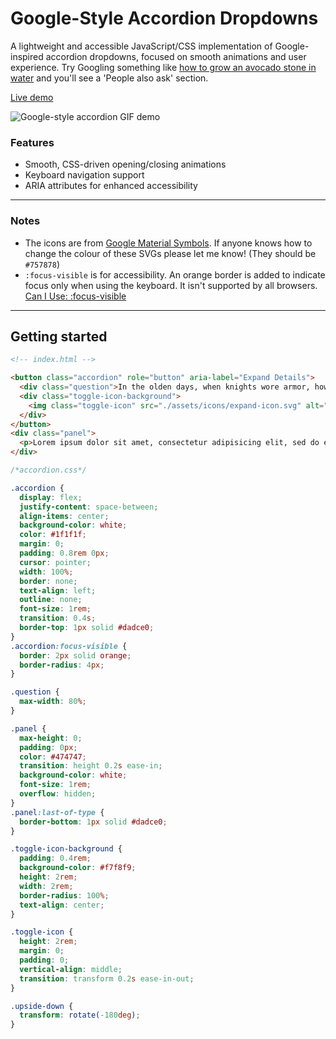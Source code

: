 # Google-Style Accordion Dropdowns

A lightweight and accessible JavaScript/CSS implementation of Google-inspired accordion dropdowns, focused on smooth animations and user experience. Try Googling something like [how to grow an avocado stone in water](https://www.google.com/search?q=how+to+grow+an+avocado+stone+in+water) and you'll see a 'People also ask' section.

<a href="https://danedwardsdeveloper.github.io/google-style-accordion-dropdowns/" target="_blank">Live demo</a>

![Google-style accordion GIF demo](https://media.giphy.com/media/v1.Y2lkPTc5MGI3NjExNzdncms1MGpuaDluNW5uY21oY2Z4OXN0cmVsY2Y4enVlZDlqbzltNiZlcD12MV9pbnRlcm5hbF9naWZfYnlfaWQmY3Q9Zw/6kBytkO0LDrbh2vCYC/giphy.gif)

### Features

- Smooth, CSS-driven opening/closing animations
- Keyboard navigation support
- ARIA attributes for enhanced accessibility

---

### Notes

- The icons are from [Google Material Symbols](https://fonts.google.com/icons). If anyone knows how to change the colour of these SVGs please let me know! (They should be `#757878`)
- `:focus-visible` is for accessibility. An orange border is added to indicate focus only when using the keyboard. It isn't supported by all browsers. [Can I Use: :focus-visible](https://caniuse.com/css-focus-visible)

---

## Getting started

```html
<!-- index.html -->

<button class="accordion" role="button" aria-label="Expand Details">
  <div class="question">In the olden days, when knights wore armor, how did they go to the toilet?</div>
  <div class="toggle-icon-background">
    <img class="toggle-icon" src="./assets/icons/expand-icon.svg" alt="" />
  </div>
</button>
<div class="panel">
  <p>Lorem ipsum dolor sit amet, consectetur adipisicing elit, sed do eiusmod tempor incididunt ut labore et dolore magna aliqua. Ut enim ad minim veniam, quis nostrud exercitation ullamco laboris nisi ut aliquip ex ea commodo consequat.</p>
</div>
```

```css
/*accordion.css*/

.accordion {
  display: flex;
  justify-content: space-between;
  align-items: center;
  background-color: white;
  color: #1f1f1f;
  margin: 0;
  padding: 0.8rem 0px;
  cursor: pointer;
  width: 100%;
  border: none;
  text-align: left;
  outline: none;
  font-size: 1rem;
  transition: 0.4s;
  border-top: 1px solid #dadce0;
}
.accordion:focus-visible {
  border: 2px solid orange;
  border-radius: 4px;
}

.question {
  max-width: 80%;
}

.panel {
  max-height: 0;
  padding: 0px;
  color: #474747;
  transition: height 0.2s ease-in;
  background-color: white;
  font-size: 1rem;
  overflow: hidden;
}
.panel:last-of-type {
  border-bottom: 1px solid #dadce0;
}

.toggle-icon-background {
  padding: 0.4rem;
  background-color: #f7f8f9;
  height: 2rem;
  width: 2rem;
  border-radius: 100%;
  text-align: center;
}

.toggle-icon {
  height: 2rem;
  margin: 0;
  padding: 0;
  vertical-align: middle;
  transition: transform 0.2s ease-in-out;
}

.upside-down {
  transform: rotate(-180deg);
}
```

